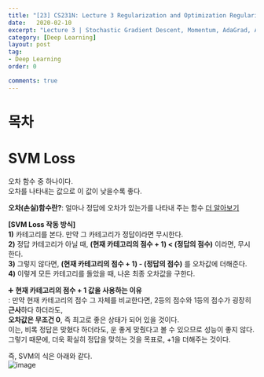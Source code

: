```yaml
---
title: "[23] CS231N: Lecture 3 Regularization and Optimization Regularization"
date:   2020-02-10
excerpt: "Lecture 3 | Stochastic Gradient Descent, Momentum, AdaGrad, Adam, Learning rate schedules 요약"
category: [Deep Learning]
layout: post
tag:
- Deep Learning
order: 0

comments: true
---
```



# 목차


# SVM Loss
오차 함수 중 하나이다.       
오차를 나타내는 값으로 이 값이 낮을수록 좋다.      

**오차(손실)함수란?**: 얼마나 정답에 오차가 있는가를 나타내 주는 함수 [더 알아보기](https://yerimoh.github.io/DL3/#%EC%86%90%EC%8B%A4-%ED%95%A8%EC%88%98loss-function)      

**[SVM Loss 작동 방식]**    
**1)** 카테고리를 본다. 만약 그 카테고리가 정답이라면 무시한다.              
**2)** 정답 카테고리가 아닐 때, **(현재 카테고리의 점수 + 1) < (정답의 점수)** 이라면, 무시한다.       
**3)** 그렇지 않다면, **(현재 카테고리의 점수 + 1) - (정답의 점수)** 를 오차값에 더해준다.   
**4)** 이렇게 모든 카테고리를 돌았을 때, 나온 최종 오차값을 구한다.          


➕ **현재 카테고리의 점수 + 1 값을 사용하는 이유**       
: 만약 현재 카테고리의 점수 그 자체를 비교한다면, 2등의 점수와 1등의 점수가 굉장히 **근사**하다 하더라도,     
**오차값은 무조건 0**, 즉 최고로 좋은 상태가 되어 있을 것이다.     
이는, 비록 정답은 맞혔다 하더라도, 운 좋게 맞췄다고 볼 수 있으므로 성능이 좋지 않다.       
그렇기 때문에, 더욱 확실히 정답을 맞히는 것을 목표로, +1을 더해주는 것이다.    
 
 
즉, SVM의 식은 아래와 같다.   
![image](https://user-images.githubusercontent.com/76824611/167994974-ddef4e12-14f5-4240-a815-ef6324e805a4.png)

 



